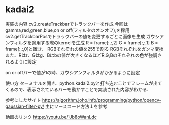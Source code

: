 # kadai2
実装の内容
cv2.createTrackbarでトラックバーを作成
今回はgamma,red,green,blue,on or off(フィルタのオンオフ),を採用
cv2.getTrackbarPosでトラックバーの値を変更するごとに画像を生成
ガウシアンフィルタを適用する際のkernelを生成
R = frame[:,:,2]
G = frame[:,:,1]
B = frame[:,:,0]と置き、
RGBそれぞれの値を255で割る
RGBそれぞれをガンマ変換
また、Rはr、Gはg、Bはbの値が大きくなるほどR,G,Bのそれぞれの色が強調されるように設定

on or offバーで値が1の時、ガウシアンフィルタがかかるように設定

使い方
ターミナルを開き、python.kadai2.pyと打ち込むことでフレームが出てくるので、表示されているバーを動かすことで実装された内容がわかる.

参考にしたサイト
https://algorithm.joho.info/programming/python/opencv-gaussian-filter-py/
主にソースコード方法１を参考

動画のリンク
https://youtu.be/iJb8oWanLdc

